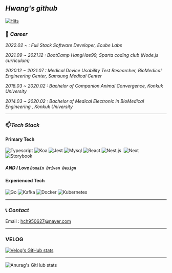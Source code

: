 ## _Hwang's github_

[![Hits](https://hits.seeyoufarm.com/api/count/incr/badge.svg?url=https%3A%2F%2Fgithub.com%2Fchangchanghwang&count_bg=%23003CEB&title_bg=%23555555&icon=&icon_color=%23E7E7E7&title=hits&edge_flat=true)](https://hits.seeyoufarm.com)


### 💼 _Career_
_2022.02 ~  : Full Stack Software Developer, Ecube Labs_

_2021.09 ~ 2021.12 : BootCamp HangHae99, Sparta coding club (Node.js curriculum)_

_2020.12 ~ 2021.07 : Medical Device Usability Test Researcher, BioMedical Engineering Center, Samsung Medical Center_

_2018.03 ~ 2020.02 : Bachelor of Companion Animal Convergence, Konkuk University_

_2014.03 ~ 2020.02 : Bachelor of Medical Electronic in BioMedical Engineering , Konkuk University_


<hr/>

### 📫_Tech Stack_  

#### Primary Tech
![Typescript](https://img.shields.io/badge/-TypeScript-007ACC?&logo=TypeScript&logoColor=white&style=flat-square)
![Koa](https://img.shields.io/badge/-Koa-33333D?&logo=Koa&logoColor=white&style=flat-square)
![Jest](https://img.shields.io/badge/-Jest-C21325?&logo=Jest&logoColor=white&style=flat-square)
![Mysql](https://img.shields.io/badge/MySQL-4479A1?style=flat-square&logo=mysql&logoColor=white)
![React](https://img.shields.io/badge/-React-61DAFB?&logo=react&logoColor=white&style=flat-square)
![Nest.js](https://img.shields.io/badge/-Nest.js-E0234E?&logo=NestJs&logoColor=white&style=flat-square)&nbsp; 
![Next](https://img.shields.io/badge/-Next.js-000000?&logo=Next.js&logoColor=white&style=flat-square)
![Storybook](https://img.shields.io/badge/-Storybook-FF4785?&logo=Storybook&logoColor=white&style=flat-square)&nbsp; 

##### AND I Love `Domain Driven Design`

#### Experienced Tech
![Go](https://img.shields.io/badge/-Go-00ADD8?&logo=Go&logoColor=white&style=flat-square)
![Kafka](https://img.shields.io/badge/Apache_Kafka-231F20?style=flat-square&logo=apache-kafka&logoColor=white)
![Docker](https://img.shields.io/badge/Docker-2496ED?style=flat-square&logo=docker&logoColor=white)
![Kubernetes](https://img.shields.io/badge/Kubernetes-326CE5?style=flat-square&logo=Kubernetes&logoColor=white)

<hr/>

### 📞 _Contact_
Email : hch950627@naver.com
<hr/>

### VELOG 

[![Velog's GitHub stats](https://velog-readme-stats.vercel.app/api/badge?name=velog)](https://velog.io/@changchanghwang)

<hr/>

![Anurag's GitHub stats](https://github-readme-stats.vercel.app/api?username=changchanghwang&&show_icons=true&theme=great-gatsby) 

